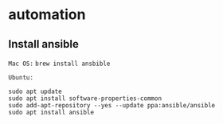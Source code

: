 # automation

## Install ansible

`Mac OS:`
```brew install ansbible```

`Ubuntu:`
```
sudo apt update
sudo apt install software-properties-common
sudo add-apt-repository --yes --update ppa:ansible/ansible
sudo apt install ansible
```
